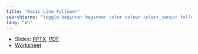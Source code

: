 ```yaml
---
title: "Basic Line Follower"
searchterms: "toggle beginner beginner color colour colour_sensor follower basic line_tracker sensors ipad tablet programming_app app android line_follower line colour_sensor basic_line_follower"
lang: "en"
---
```

 <ul>
 <li class="ng-binding">Slides:
 <a href="translations/en-us/beginner/BasicLineFollower.pptx">PPTX</a>,
 <a href="translations/en-us/beginner/BasicLineFollower.pdf">PDF</a>
 </li>
 <li> <a href="translations/en-us/beginner/BasicLineFollower.docx">Worksheet</a>
 </li>


 </ul>
